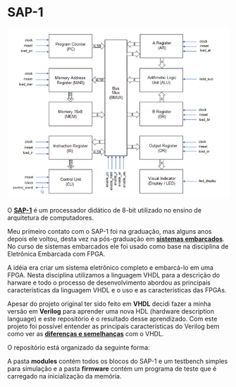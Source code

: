 # SAP-1

![alt text](https://github.com/diegonagai/SAP-1/blob/main/block_diagram.png)

O [**SAP-1**](https://embarcados.com.br/serie/um-microprocessador-tao-simples-quanto-possivel/) é um processador didático de 8-bit utilizado no ensino de arquitetura de computadores.

Meu primeiro contato com o SAP-1 foi na graduação, mas alguns anos depois ele voltou, desta vez na pós-graduação em [**sistemas embarcados**](https://eletronica.sp.senai.br/6817/sistemas-embarcados?Parent=3187).
No curso de sistemas embarcados ele foi usado como base na disciplina de Eletrônica Embarcada com FPGA.

A idéia era criar um sistema eletrônico completo e embarcá-lo em uma FPGA. Nesta disciplina utilizamos a linguagem VHDL para a descrição do harware e todo o processo de desenvolvimento abordou as principais características da linguagem VHDL e o uso e as características das FPGAs.

Apesar do projeto original ter sido feito em **VHDL** decidi fazer a minha versão em **Verilog** para aprender uma nova HDL (hardware description language) e este repositório é o resultado desse aprendizado.
Com este projeto foi possível entender as principais características do Verilog bem como ver as [**diferenças e semelhanças**](https://embarcados.com.br/verilog-vs-vhdl/) com o VHDL.

O repositório está organizado da seguinte forma:

A pasta **modules** contém todos os blocos do SAP-1 e um testbench simples para simulação e a pasta **firmware** contém um programa de teste que é carregado na inicialização da memória.

